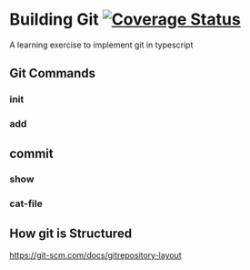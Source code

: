 # Building Git [![Coverage Status](https://coveralls.io/repos/github/dcstone09/BuildingGit/badge.svg?branch=main)](https://coveralls.io/github/dcstone09/BuildingGit?branch=main)

A learning exercise to implement git in typescript


## Git Commands

### init

### add

## commit

### show

### cat-file


## How git is Structured

https://git-scm.com/docs/gitrepository-layout

